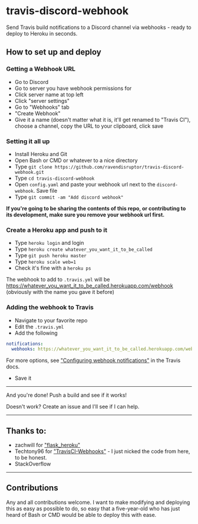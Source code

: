 # travis-discord-webhook

Send Travis build notifications to a Discord channel via webhooks - ready to deploy to Heroku in seconds.


## How to set up and deploy

### Getting a Webhook URL

* Go to Discord
* Go to server you have webhook permissions for
* Click server name at top left
* Click "server settings"
* Go to "Webhooks" tab
* "Create Webhook"
* Give it a name (doesn't matter what it is, it'll get renamed to "Travis CI"),
  choose a channel, copy the URL to your clipboard, click save

### Setting it all up

* Install Heroku and Git
* Open Bash or CMD or whatever to a nice directory
* Type `git clone https://github.com/ravendisruptor/travis-discord-webhook.git`
* Type `cd travis-discord-webhook`
* Open `config.yaml` and paste your webhook url next to the `discord-webhook`. Save file
* Type `git commit -am "Add discord webhook"`

**If you're going to be sharing the contents of this repo, or contributing to its development,
make sure you remove your webhook url first.**

### Create a Heroku app and push to it

* Type `heroku login` and login
* Type `heroku create whatever_you_want_it_to_be_called`
* Type `git push heroku master`
* Type `heroku scale web=1`
* Check it's fine with a `heroku ps`

The webhook to add to `.travis.yml` will be https://whatever_you_want_it_to_be_called.herokuapp.com/webhook
(obviously with the name you gave it before)

### Adding the webhook to Travis

* Navigate to your favorite repo
* Edit the `.travis.yml`
* Add the following

```yaml
notifications:
  webhooks: https://whatever_you_want_it_to_be_called.herokuapp.com/webhook
```

  For more options, see
  ["Configuring webhook notifications"](https://docs.travis-ci.com/user/notifications/#Configuring-webhook-notifications)
  in the Travis docs.

* Save it

---

And you're done! Push a build and see if it works!

Doesn't work? Create an issue and I'll see if I can help.

---

## Thanks to:

* zachwill for ["flask_heroku"](https://github.com/zachwill/flask_heroku)
* Techtony96 for ["TravisCI-Webhooks"](https://github.com/Techtony96/TravisCI-Webhooks/) -
  I just nicked the code from here, to be honest.
* StackOverflow

---

## Contributions

Any and all contributions welcome. I want to make modifying and deploying
this as easy as possible to do, so easy that a five-year-old who has just heard
of Bash or CMD would be able to deploy this with ease.

